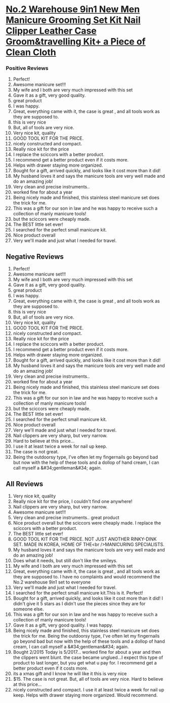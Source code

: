# [No.2 Warehouse 9in1 New Men Manicure Grooming Set Kit Nail Clipper Leather Case Groom&amp;travelling Kit+ a Piece of Clean Cloth](https://products.checkmycream.com/products/No.2-Warehouse-9in1-New-Men-Manicure-Grooming-Set-Kit-Nail-Clipper-Leather-Case-Groomandtravelling-Kit+-a-Piece-of-Clean-Cloth.html)

### Positive Reviews

<ol>
      <li>Perfect!</li>
      <li>Awesome manicure set!!!</li>
      <li>My wife and I both are very much impressed with this set</li>
      <li>Gave it as a gift, very good quality.  </li>
      <li>great product</li>
      <li>I was happy.</li>
      <li>Great, everything came with it, the case is great , and all tools work as they are supposed to.</li>
      <li>this is very nice</li>
      <li>But, all of tools are very nice.  </li>
      <li>Very nice kit, quality</li>
      <li>GOOD TOOL KIT FOR THE PRICE.  </li>
      <li>nicely constructed and compact.</li>
      <li>Really nice kit for the price</li>
      <li>I replace the sciccors with a better product.</li>
      <li>I recommend get a better product even if it costs more.</li>
      <li>Helps with drawer staying more organized.  </li>
      <li>Bought for a gift, arrived quickly, and looks like it cost more than it did!</li>
      <li>My husband loves it and says the manicure tools are very well made and do an amazing job!</li>
      <li>Very clean and precise instruments..</li>
      <li>worked fine for about a year</li>
      <li>Being nicely made and finished, this stainless steel manicure set does the trick for me.</li>
      <li>This was a gift for our son in law and he was happy to receive such a collection of manly  manicure tools!</li>
      <li>but the sciccors were cheaply made.</li>
      <li>The BEST little set ever!</li>
      <li>I searched for the perfect small manicure kit.</li>
      <li>Nice product overall</li>
      <li>Very we&#x27;ll made and just what I needed for travel.</li>
</ol>


<h2>Negative Reviews</h2>
<ol>
<li> Perfect!</li>
<li> Awesome manicure set!!!</li>
<li> My wife and I both are very much impressed with this set</li>
<li> Gave it as a gift, very good quality.  </li>
<li> great product</li>
<li> I was happy.</li>
<li> Great, everything came with it, the case is great , and all tools work as they are supposed to.</li>
<li> this is very nice</li>
<li> But, all of tools are very nice.  </li>
<li> Very nice kit, quality</li>
<li> GOOD TOOL KIT FOR THE PRICE.  </li>
<li> nicely constructed and compact.</li>
<li> Really nice kit for the price</li>
<li> I replace the sciccors with a better product.</li>
<li> I recommend get a better product even if it costs more.</li>
<li> Helps with drawer staying more organized.  </li>
<li> Bought for a gift, arrived quickly, and looks like it cost more than it did!</li>
<li> My husband loves it and says the manicure tools are very well made and do an amazing job!</li>
<li> Very clean and precise instruments..</li>
<li> worked fine for about a year</li>
<li> Being nicely made and finished, this stainless steel manicure set does the trick for me.</li>
<li> This was a gift for our son in law and he was happy to receive such a collection of manly  manicure tools!</li>
<li> but the sciccors were cheaply made.</li>
<li> The BEST little set ever!</li>
<li> I searched for the perfect small manicure kit.</li>
<li> Nice product overall</li>
<li> Very we&#x27;ll made and just what I needed for travel.</li>
<li> Nail clippers are very sharp, but very narrow.</li>
<li> Hard to believe at this price...</li>
<li> I use it at least twice a week for nail up keep.  </li>
<li> The case is not great.  </li>
<li> Being the outdoorsy type, I&#x27;ve often let my fingernails go beyond bad but now with the help of these tools and a dollop of hand cream, I can call myself a &amp;#34;gentleman&amp;#34; again.</li>
</ol>

<h2>All Reviews</h2>

<ol>
    <li> Very nice kit, quality</li>
    <li> Really nice kit for the price, I couldn&#x27;t find one anywhere!</li>
    <li> Nail clippers are very sharp, but very narrow.</li>
    <li> Awesome manicure set!!!</li>
    <li> Very clean and precise instruments.. great product</li>
    <li> Nice product overall but the sciccors were cheaply made. I replace the sciccors with a better product.</li>
    <li> The BEST little set ever!</li>
    <li> GOOD TOOL KIT FOR THE PRICE.  NOT JUST ANOTHER RINKY-DINK SET. MADE IN KOREA, HOME OF THE&lt;br /&gt;MANICURING SPECIALISTS.</li>
    <li> My husband loves it and says the manicure tools are very well made and do an amazing job!</li>
    <li> Does what it needs, but still don&#x27;t like the smileys.</li>
    <li> My wife and I both are very much impressed with this set</li>
    <li> Great, everything came with it, the case is great , and all tools work as they are supposed to. I have no complaints and would recommend the No.2 warehouse 9in1 set to everyone</li>
    <li> Very we&#x27;ll made and just what I needed for travel.</li>
    <li> I searched for the perfect small manicure kit.This is it. Perfect!</li>
    <li> Bought for a gift, arrived quickly, and looks like it cost more than it did! I didn&#x27;t give it 5 stars as I didn&#x27;t use the pieces since they are for someone else.</li>
    <li> This was a gift for our son in law and he was happy to receive such a collection of manly  manicure tools!</li>
    <li> Gave it as a gift, very good quality.  I was happy.</li>
    <li> Being nicely made and finished, this stainless steel manicure set does the trick for me. Being the outdoorsy type, I&#x27;ve often let my fingernails go beyond bad but now with the help of these tools and a dollop of hand cream, I can call myself a &amp;#34;gentleman&amp;#34; again.</li>
    <li> Bought 2/2015 Today is 5/2017... worked fine for about a year and then the clippers went blunt. the case became unglued...I expect this type of product to last longer, but you get what u pay for.  I recommend get a better product even if it costs more.</li>
    <li> its a xmas gift and I know he will like it  this is very nice</li>
    <li> $15.  The case is not great.  But, all of tools are very nice.  Hard to believe at this price...</li>
    <li> nicely constructed and compact. I use it at least twice a week for nail up keep.  Helps with drawer staying more organized.  Would recommend.</li>
</ol>




